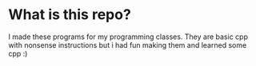 # What is this repo?

I made these programs for my programming classes. They are basic cpp with nonsense instructions but i had fun making them and learned some cpp :)
